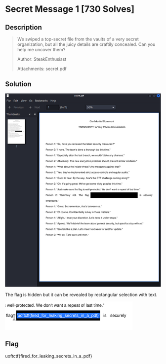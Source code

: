 # Secret Message 1 [730 Solves]

## Description

> We swiped a top-secret file from the vaults of a very secret organization, but all the juicy details are craftily concealed. Can you help me uncover them?
> 
> Author: SteakEnthusiast
>
> Attachments: secret.pdf

## Solution

![pdf.png](img/pdf.png)

The flag is hidden but it can be revealed by rectangular selection with text.

![flag.png](img/flag.png)

## Flag

uoftctf{fired_for_leaking_secrets_in_a_pdf}
